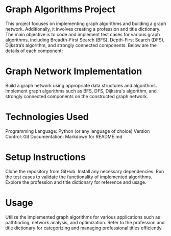 # Graph Algorithms Project
This project focuses on implementing graph algorithms and building a graph network. Additionally, it involves creating a profession and title dictionary. The main objective is to code and implement test cases for various graph algorithms, including Breadth-First Search (BFS), Depth-First Search (DFS), Dijkstra’s algorithm, and strongly connected components. Below are the details of each component:

# Graph Network Implementation
Build a graph network using appropriate data structures and algorithms.
Implement graph algorithms such as BFS, DFS, Dijkstra's algorithm, and strongly connected components on the constructed graph network.

# Technologies Used
Programming Language: Python (or any language of choice)
Version Control: Git
Documentation: Markdown for README.md

# Setup Instructions
Clone the repository from GitHub.
Install any necessary dependencies.
Run the test cases to validate the functionality of implemented algorithms.
Explore the profession and title dictionary for reference and usage.

# Usage
Utilize the implemented graph algorithms for various applications such as pathfinding, network analysis, and optimization.
Refer to the profession and title dictionary for categorizing and managing professional titles efficiently.
